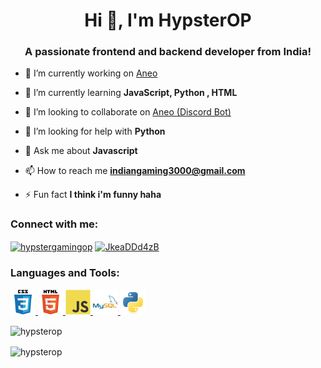 <h1 align="center">Hi 👋, I'm HypsterOP</h1>
<h3 align="center">A passionate frontend and backend developer from India!</h3>

- 🔭 I’m currently working on [Aneo](https://dsc.gg/aneo)

- 🌱 I’m currently learning **JavaScript, Python , HTML**

- 👯 I’m looking to collaborate on [Aneo (Discord Bot)](https://dsc.gg/aneo)

- 🤝 I’m looking for help with **Python**

- 💬 Ask me about **Javascript**

- 📫 How to reach me **indiangaming3000@gmail.com**

- ⚡ Fun fact **I think i'm funny haha**

<h3 align="left">Connect with me:</h3>
<p align="left">
<a href="https://www.youtube.com/c/hypstergamingop" target="blank"><img align="center" src="https://raw.githubusercontent.com/rahuldkjain/github-profile-readme-generator/neutral-icons/src/images/icons/Social/youtube.svg" alt="hypstergamingop" height="30" width="40" /></a>
<a href="https://discord.gg/JkeaDDd4zB" target="blank"><img align="center" src="https://raw.githubusercontent.com/rahuldkjain/github-profile-readme-generator/neutral-icons/src/images/icons/Social/discord.svg" alt="JkeaDDd4zB" height="30" width="40" /></a>
</p>

<h3 align="left">Languages and Tools:</h3>
<p align="left"> <a href="https://www.w3schools.com/css/" target="_blank"> <img src="https://raw.githubusercontent.com/devicons/devicon/master/icons/css3/css3-original-wordmark.svg" alt="css3" width="40" height="40"/> </a> <a href="https://www.w3.org/html/" target="_blank"> <img src="https://raw.githubusercontent.com/devicons/devicon/master/icons/html5/html5-original-wordmark.svg" alt="html5" width="40" height="40"/> </a> <a href="https://developer.mozilla.org/en-US/docs/Web/JavaScript" target="_blank"> <img src="https://raw.githubusercontent.com/devicons/devicon/master/icons/javascript/javascript-original.svg" alt="javascript" width="40" height="40"/> </a> <a href="https://www.mysql.com/" target="_blank"> <img src="https://raw.githubusercontent.com/devicons/devicon/master/icons/mysql/mysql-original-wordmark.svg" alt="mysql" width="40" height="40"/> </a> <a href="https://www.python.org" target="_blank"> <img src="https://raw.githubusercontent.com/devicons/devicon/master/icons/python/python-original.svg" alt="python" width="40" height="40"/> </a> </p>

<p><img align="center" src="https://github-readme-stats.vercel.app/api/top-langs?username=hypsterop&show_icons=true&locale=en&layout=compact" alt="hypsterop" /></p>

<p><img align="center" src="https://github-readme-streak-stats.herokuapp.com/?user=hypsterop&" alt="hypsterop" /></p>
